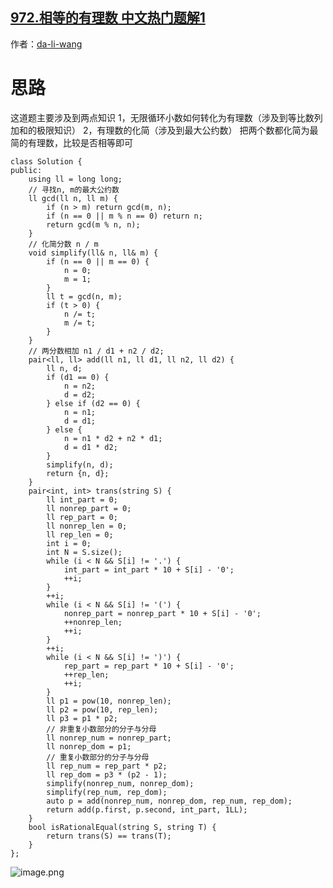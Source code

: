 ## [972.相等的有理数 中文热门题解1](https://leetcode.cn/problems/equal-rational-numbers/solutions/100000/c-shu-xue-fa-shuang-100-by-da-li-wang)

作者：[da-li-wang](https://leetcode.cn/u/da-li-wang)

# 思路
这道题主要涉及到两点知识
1，无限循环小数如何转化为有理数（涉及到等比数列加和的极限知识）
2，有理数的化简（涉及到最大公约数）
把两个数都化简为最简的有理数，比较是否相等即可

```
class Solution {
public:
    using ll = long long;
    // 寻找n, m的最大公约数
    ll gcd(ll n, ll m) {
        if (n > m) return gcd(m, n);
        if (n == 0 || m % n == 0) return n;
        return gcd(m % n, n);
    }
    // 化简分数 n / m
    void simplify(ll& n, ll& m) {
        if (n == 0 || m == 0) {
            n = 0;
            m = 1;
        }
        ll t = gcd(n, m);
        if (t > 0) {
            n /= t;
            m /= t;
        }
    }
    // 两分数相加 n1 / d1 + n2 / d2;
    pair<ll, ll> add(ll n1, ll d1, ll n2, ll d2) {
        ll n, d;
        if (d1 == 0) {
            n = n2;
            d = d2;
        } else if (d2 == 0) {
            n = n1;
            d = d1;
        } else {
            n = n1 * d2 + n2 * d1;
            d = d1 * d2;
        }
        simplify(n, d);
        return {n, d};
    }
    pair<int, int> trans(string S) {
        ll int_part = 0;
        ll nonrep_part = 0;
        ll rep_part = 0;
        ll nonrep_len = 0;
        ll rep_len = 0;
        int i = 0;
        int N = S.size();
        while (i < N && S[i] != '.') {
            int_part = int_part * 10 + S[i] - '0';
            ++i;
        }
        ++i;
        while (i < N && S[i] != '(') {
            nonrep_part = nonrep_part * 10 + S[i] - '0';
            ++nonrep_len;
            ++i;
        }
        ++i;
        while (i < N && S[i] != ')') {
            rep_part = rep_part * 10 + S[i] - '0';
            ++rep_len;
            ++i;
        }
        ll p1 = pow(10, nonrep_len);
        ll p2 = pow(10, rep_len);
        ll p3 = p1 * p2;
        // 非重复小数部分的分子与分母
        ll nonrep_num = nonrep_part;
        ll nonrep_dom = p1;
        // 重复小数部分的分子与分母
        ll rep_num = rep_part * p2;
        ll rep_dom = p3 * (p2 - 1);
        simplify(nonrep_num, nonrep_dom);
        simplify(rep_num, rep_dom);
        auto p = add(nonrep_num, nonrep_dom, rep_num, rep_dom);
        return add(p.first, p.second, int_part, 1LL);
    }
    bool isRationalEqual(string S, string T) {
        return trans(S) == trans(T);
    }
};
```

![image.png](https://pic.leetcode-cn.com/31e8ae4f94a48587adcb3afc517466cba1c10d5008976e5324a984744dc939b9-image.png)

